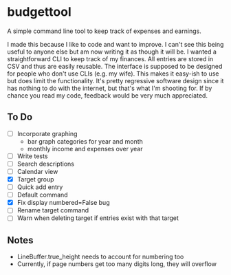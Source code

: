 # budgettool

A simple command line tool to keep track of expenses and earnings.

I made this because I like to code and want to improve. I can't see this being useful to anyone else but am now writing it as though it will be. I wanted a straightforward CLI to keep track of my finances. All entries are stored in CSV and thus are easily reusable. The interface is supposed to be designed for people who don't use CLIs (e.g. my wife). This makes it easy-ish to use but does limit the functionality. It's pretty regressive software design since it has nothing to do with the internet, but that's what I'm shooting for. If by chance you read my code, feedback would be very much appreciated.

## To Do

- [ ] Incorporate graphing
    - bar graph categories for year and month
    - monthly income and expenses over year
- [ ] Write tests
- [ ] Search descriptions
- [ ] Calendar view
- [x] Target group
- [ ] Quick add entry
- [ ] Default command
- [x] Fix display numbered=False bug
- [ ] Rename target command
- [ ] Warn when deleting target if entries exist with that target

## Notes

- LineBuffer.true_height needs to account for numbering too
- Currently, if page numbers get too many digits long, they will overflow